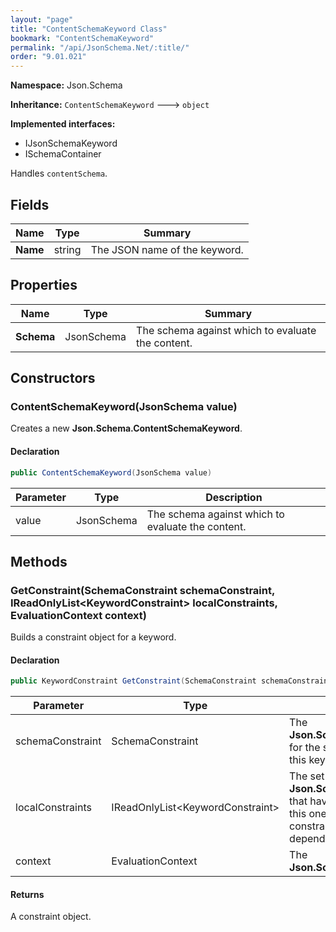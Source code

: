 ```yaml
---
layout: "page"
title: "ContentSchemaKeyword Class"
bookmark: "ContentSchemaKeyword"
permalink: "/api/JsonSchema.Net/:title/"
order: "9.01.021"
---
```

**Namespace:** Json.Schema

**Inheritance:**
`ContentSchemaKeyword`
 🡒 
`object`

**Implemented interfaces:**

- IJsonSchemaKeyword
- ISchemaContainer

Handles `contentSchema`.

## Fields

| Name | Type | Summary |
|---|---|---|
| **Name** | string | The JSON name of the keyword. |

## Properties

| Name | Type | Summary |
|---|---|---|
| **Schema** | JsonSchema | The schema against which to evaluate the content. |

## Constructors

### ContentSchemaKeyword(JsonSchema value)

Creates a new **Json.Schema.ContentSchemaKeyword**.

#### Declaration

```c#
public ContentSchemaKeyword(JsonSchema value)
```

| Parameter | Type | Description |
|---|---|---|
| value | JsonSchema | The schema against which to evaluate the content. |


## Methods

### GetConstraint(SchemaConstraint schemaConstraint, IReadOnlyList\<KeywordConstraint\> localConstraints, EvaluationContext context)

Builds a constraint object for a keyword.

#### Declaration

```c#
public KeywordConstraint GetConstraint(SchemaConstraint schemaConstraint, IReadOnlyList<KeywordConstraint> localConstraints, EvaluationContext context)
```

| Parameter | Type | Description |
|---|---|---|
| schemaConstraint | SchemaConstraint | The **Json.Schema.SchemaConstraint** for the schema object that houses this keyword. |
| localConstraints | IReadOnlyList\<KeywordConstraint\> | The set of other **Json.Schema.KeywordConstraint**s that have been processed prior to this one. Will contain the constraints for keyword dependencies. |
| context | EvaluationContext | The **Json.Schema.EvaluationContext**. |


#### Returns

A constraint object.

